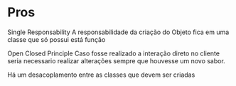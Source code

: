 ﻿# Pros
Single Responsability 
A responsabilidade da criação do Objeto fica em uma classe que só possui está função

Open Closed Principle
Caso fosse realizado a interação direto no cliente seria necessario realizar alterações sempre que houvesse um novo sabor.

Há um desacoplamento entre as classes que devem ser criadas